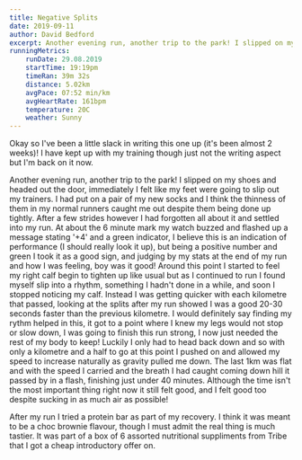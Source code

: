 ```yaml
---
title: Negative Splits
date: 2019-09-11
author: David Bedford
excerpt: Another evening run, another trip to the park! I slipped on my shoes and headed out the door, immediately I felt like my feet were going to slip out my trainers.
runningMetrics:
    runDate: 29.08.2019
    startTime: 19:19pm
    timeRan: 39m 32s
    distance: 5.02km
    avgPace: 07:52 min/km
    avgHeartRate: 161bpm
    temperature: 20C
    weather: Sunny
---
```


Okay so I've been a little slack in writing this one up (it's been almost 2 weeks)! I have kept up with my training though just not the writing aspect but I'm back on it now.

Another evening run, another trip to the park! I slipped on my shoes and headed out the door, immediately I felt like my feet were going to slip out my trainers. I had put on a pair of my new socks and I think the thinness of them in my normal runners caught me out despite them being done up tightly. After a few strides however I had forgotten all about it and settled into my run. At about the 6 minute mark my watch buzzed and flashed up a message stating '+4' and a green indicator, I believe this is an indication of performance (I should really look it up), but being a positive number and green I took it as a good sign, and judging by my stats at the end of my run and how I was feeling, boy was it good! Around this point I started to feel my right calf begin to tighten up like usual but as I continued to run I found myself slip into a rhythm, something I hadn't done in a while, and soon I stopped noticing my calf. Instead I was getting quicker with each kilometre that passed, looking at the splits after my run showed I was a good 20-30 seconds faster than the previous kilometre. I would definitely say finding my rythm helped in this, it got to a point where I knew my legs would not stop or slow down, I was going to finish this run strong, I now just needed the rest of my body to keep! Luckily I only had to head back down and so with only a kilometre and a half to go at this point I pushed on and allowed my speed to increase naturally as gravity pulled me down. The last 1km was flat and with the speed I carried and the breath I had caught coming down hill it passed by in a flash, finishing just under 40 minutes. Although the time isn't the most important thing right now it still felt good, and I felt good too despite sucking in as much air as possible!

After my run I tried a protein bar as part of my recovery. I think it was meant to be a choc brownie flavour, though I must admit the real thing is much tastier. It was part of a box of 6 assorted nutritional suppliments from Tribe that I got a cheap introductory offer on.